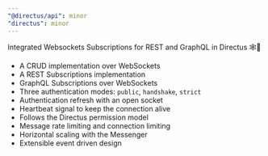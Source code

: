 ```yaml
---
"@directus/api": minor
"directus": minor
---
```


Integrated Websockets Subscriptions for REST and GraphQL in Directus 🕸️🧦
- A CRUD implementation over WebSockets
- A REST Subscriptions implementation
- GraphQL Subscriptions over WebSockets
- Three authentication modes: `public`, `handshake`, `strict`
- Authentication refresh with an open socket
- Heartbeat signal to keep the connection alive
- Follows the Directus permission model
- Message rate limiting and connection limiting
- Horizontal scaling with the Messenger
- Extensible event driven design
